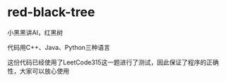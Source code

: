 # red-black-tree

小黑黑讲AI，红黑树

代码用C++、Java、Python三种语言

这份代码已经使用了LeetCode315这一题进行了测试，因此保证了程序的正确性，大家可以放心使用
